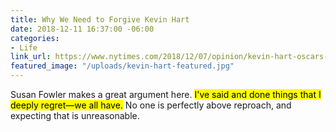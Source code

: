 ```yaml
---
title: Why We Need to Forgive Kevin Hart
date: 2018-12-11 16:37:00 -06:00
categories:
- Life
link_url: https://www.nytimes.com/2018/12/07/opinion/kevin-hart-oscars-tweets.html
featured_image: "/uploads/kevin-hart-featured.jpg"
---
```


Susan Fowler makes a great argument here. <mark>I've said and done things that I deeply regret—we all have.</mark> No one is perfectly above reproach, and expecting that is unreasonable.
